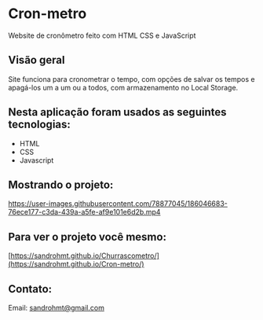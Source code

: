 # Cron-metro

Website de cronômetro feito com HTML CSS e JavaScript

## Visão geral

Site funciona para cronometrar o tempo, com opções de salvar os tempos e apagá-los um a um ou a todos, com armazenamento no Local Storage.

## Nesta aplicação foram usados as seguintes tecnologias:

- HTML
- CSS
- Javascript

## Mostrando o projeto: 



https://user-images.githubusercontent.com/78877045/186046683-76ece177-c3da-439a-a5fe-af9e101e6d2b.mp4



## Para ver o projeto você mesmo: 

[https://sandrohmt.github.io/Churrascometro/](https://sandrohmt.github.io/Cron-metro/)


## Contato:

Email: sandrohmt@gmail.com
